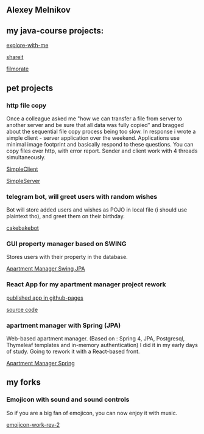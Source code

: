 ## Alexey Melnikov

## my java-course projects:

[explore-with-me](https://github.com/unstablecookie/java-explore-with-me)

[shareit](https://github.com/unstablecookie/java-shareit)

[filmorate](https://github.com/unstablecookie/java-filmorate)


## pet projects

### http file copy

  Once a colleague asked me "how we can transfer a file from server to another server and be sure that all data was fully copied" and bragged about the sequential file copy process being too slow.
  In response i wrote a simple client - server application over the weekend. Applications use minimal image footprint and basically respond to these questions.
  You can copy files over http, with error report.
  Sender and client work with 4 threads simultaneously.
  
  [SimpleClient](https://github.com/unstablecookie/SimpleClient)
  
  [SimpleServer](https://github.com/unstablecookie/SimpleServer)


### telegram bot, will greet users with random wishes

  Bot will store added users and wishes as POJO in local file (i should use plaintext tho), and greet them on their birthday.
  
  [cakebakebot](https://github.com/unstablecookie/cakebakebot)


### GUI property manager based on SWING

  Stores users with their property in the database.
  
  [Apartment Manager Swing JPA](https://github.com/unstablecookie/ApartmentManagerSwingJPA)


### React App for my apartment manager project rework

  [published app in github-pages](https://unstablecookie.github.io/basichouseplanner/)
  
  [source code](https://github.com/unstablecookie/basichouseplanner)


### apartment manager with Spring (JPA)

  Web-based apartment manager. (Based on : Spring 4, JPA, Postgresql, Thymeleaf templates and in-memory authentication)
  I did it in my early days of study. Going to rework it with a React-based front. 
  
  [Apartment Manager Spring](https://github.com/unstablecookie/ApartmentManagerSpring)



## my forks

### Emojicon with sound and sound controls

So if you are a big fan of emojicon, you can now enjoy it with music.

[emojicon-work-rev-2](https://github.com/unstablecookie/emojicon-work-rev-2)




<!--
**unstablecookie/unstablecookie** is a ✨ _special_ ✨ repository because its `README.md` (this file) appears on your GitHub profile.

Here are some ideas to get you started:

- 🔭 I’m currently working on ...
- 🌱 I’m currently learning ...
- 👯 I’m looking to collaborate on ...
- 🤔 I’m looking for help with ...
- 💬 Ask me about ...
- 📫 How to reach me: ...
- 😄 Pronouns: ...
- ⚡ Fun fact: ...
-->
